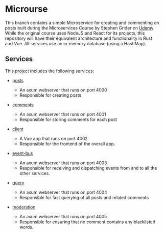 # Microurse

This branch contains a simple Microservice for creating and commenting on posts
built during the Microservices Course by Stephen Grider on [Udemy](https://www.udemy.com/course/microservices-with-node-js-and-react/).
While the original course uses NodeJS and React for its projects, this repository
will have their equivalent architecture and functionality in Rust and Vue. All services use an
in-memory database (using a HashMap).

## Services

This project includes the following services:

* [posts](./posts)

  * An axum webserver that runs on port 4000
  * Responsible for creating posts

* [comments](./comments)
  
  * An axum webserver that runs on port 4001
  * Responsible for storing comments for each post

* [client](./client)

  * A Vue app that runs on port 4002
  * Responsible for the frontend of the overall app.

* [event-bus](./event-bus)

  * An axum webserver that runs on port 4003
  * Responsible for receiving and dispatching events from and to all the other
    services.

* [query](./query)

  * An axum webserver that runs on port 4004
  * Responsible for fast querying of all posts and related comments

* [moderation](./moderation)

  * An axum webserver that runs on port 4005
  * Responsible for ensuring that no comment contains any blacklisted words.
